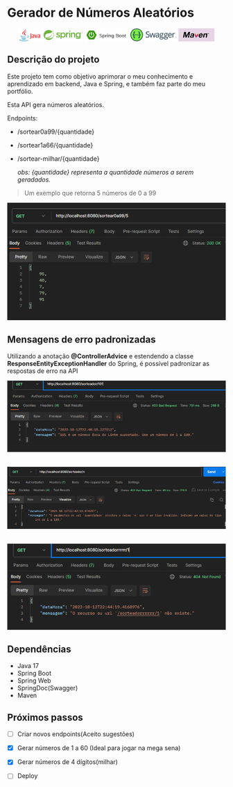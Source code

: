 # Gerador de Números Aleatórios

<p align="center">
  <img align="center" alt="Java" height="30" src="https://github.com/alanfsales/assets/blob/main/Java.png">
  <img align="center" alt="Spring" height="30" src="https://github.com/alanfsales/assets/blob/main/Spring.png">
  <img align="center" alt="SpringBoot" height="30" src="https://github.com/alanfsales/assets/blob/main/SpringBoot.jpeg">
  <img align="center" alt="Swagger" height="30" src="https://github.com/alanfsales/assets/blob/main/Swagger.png">
  <img align="center" alt="Maven" height="30" src="https://github.com/alanfsales/assets/blob/main/maven.png">
</p>

## Descrição do projeto 

Este projeto tem como objetivo aprimorar o meu conhecimento e aprendizado em backend, Java e Spring, e também faz parte do meu portfólio.

Esta API gera números aleatórios. 

Endpoints:
- /sortear0a99/{quantidade}
- /sortear1a66/{quantidade}
- /sortear-milhar/{quantidade}&nbsp;

    *obs: {quantidade} representa a quantidade números a serem geradados.*

>Um exemplo que retorna 5 números de 0 a 99

![exemploPostman](https://github.com/alanfsales/assets/blob/main/sorteador/exemploPostmam.png)

## Mensagens de erro padronizadas

Utilizando a anotação **@ControllerAdvice** e estendendo a classe **ResponseEntityExceptionHandler** do Spring, é possível padronizar as respostas de erro na API

![erro1](https://github.com/alanfsales/assets/blob/main/sorteador/exemploErro1.png)&nbsp;

![erro2](https://github.com/alanfsales/assets/blob/main/sorteador/exemploErro2png.png)&nbsp;

![erro3](https://github.com/alanfsales/assets/blob/main/sorteador/exemploErro3.png)


## Dependências

- Java 17
- Spring Boot
- Spring Web
- SpringDoc(Swagger)
- Maven 

## Próximos passos

- [ ] Criar novos endpoints(Aceito sugestões)
- [x] Gerar números de 1 a 60 (Ideal para jogar na mega sena)
- [x] Gerar números de 4 dígitos(milhar)
- [ ] Deploy





